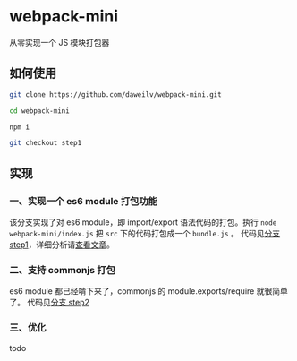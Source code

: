 # webpack-mini

从零实现一个 JS 模块打包器

## 如何使用

```bash
git clone https://github.com/daweilv/webpack-mini.git

cd webpack-mini

npm i

git checkout step1
```

## 实现

### 一、实现一个 es6 module 打包功能

该分支实现了对 es6 module，即 import/export 语法代码的打包。执行 `node webpack-mini/index.js` 把 `src` 下的代码打包成一个 `bundle.js` 。
代码见[分支 step1](https://github.com/daweilv/webpack-mini/tree/step1)，详细分析请[查看文章](https://daweilv.com/2019/08/20/从零实现一个JS模块打包器/)。

### 二、支持 commonjs 打包

es6 module 都已经啃下来了，commonjs 的 module.exports/require 就很简单了。
代码见[分支 step2](https://github.com/daweilv/webpack-mini/tree/step2)

### 三、优化
todo